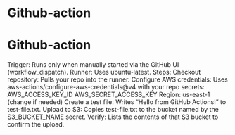 ﻿# Github-action
# Github-action
Trigger: Runs only when manually started via the GitHub UI (workflow_dispatch).
Runner: Uses ubuntu-latest.
Steps:
Checkout repository: Pulls your repo into the runner.
Configure AWS credentials: Uses aws-actions/configure-aws-credentials@v4 with your repo secrets:
AWS_ACCESS_KEY_ID
AWS_SECRET_ACCESS_KEY
Region: us-east-1 (change if needed)
Create a test file: Writes “Hello from GitHub Actions!” to test-file.txt.
Upload to S3: Copies test-file.txt to the bucket named by the S3_BUCKET_NAME secret.
Verify: Lists the contents of that S3 bucket to confirm the upload.
